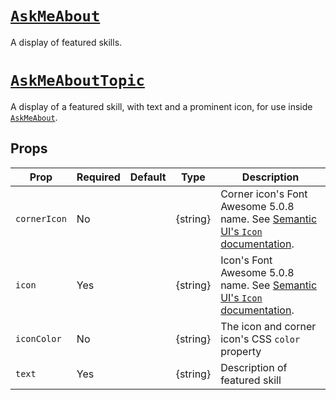 # [`AskMeAbout`](/src/body/main/experience/AskMeAbout.js)

A display of featured skills.

# [`AskMeAboutTopic`](/src/body/main/experience/AskMeAboutTopic.js)

A display of a featured skill, with text and a prominent icon, for use inside [`AskMeAbout`](#AskMeAbout).

## Props

| Prop | Required | Default | Type | Description |
|------|----------|---------|------|-------------|
| `cornerIcon` | No | | {string} | Corner icon's Font Awesome 5.0.8 name. See [Semantic UI's `Icon` documentation](https://react.semantic-ui.com/elements/icon/). |
| `icon` | Yes | | {string} | Icon's Font Awesome 5.0.8 name. See [Semantic UI's `Icon` documentation](https://react.semantic-ui.com/elements/icon/). |
| `iconColor` | No | | {string} | The icon and corner icon's CSS `color` property |
| `text` | Yes | | {string} | Description of featured skill |